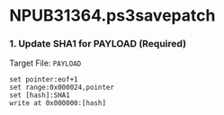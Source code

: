# NPUB31364.ps3savepatch

### 1. Update SHA1 for PAYLOAD (Required)

Target File: `PAYLOAD`

```
set pointer:eof+1
set range:0x000024,pointer
set [hash]:SHA1
write at 0x000000:[hash]
```

